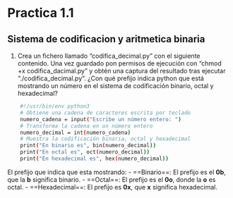 # Practica 1.1

## Sistema de codificacion y aritmetica binaria

1. Crea un fichero llamado “codifica_decimal.py” con el siguiente contenido. Una vez guardado pon permisos de ejecución con “chmod +x codifica_dacimal.py” y obtén una captura del resultado tras ejecutar “./codifica_decimal.py”. ¿Con qué prefijo indica python que está mostrando un número en el sistema de codificación binario, octal y hexadecimal?

```sh 
    #!/usr/bin/env python3
    # Obtiene una cadena de caracteres escrita por teclado
    numero_cadena = input("Escribe un número entero: ")
    # Transforma la cadena en un número entero
    numero_decimal = int(numero_cadena)
    # Muestra la codificación binaria, octal y hexadecimal
    print("En binario es", bin(numero_decimal))
    print("En octal es", oct(numero_decimal))
    print("En hexadecimal es", hex(numero_decimal))
```
El prefijo que indica que esta mostrando:
    - ==Binario==: El prefijo es el **0b**, que la **b** significa binario. 
    - ==Octal==: El prefijo es el **0o**, donde la **o** es octal.
    - ==Hexadecimal==: El prefijo es **0x**, que **x** significa hexadecimal.
